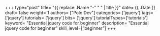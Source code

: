 +++
type="post"
title= "{{ replace .Name "-" " " | title }}"
date= {{ .Date }}
draft= false
weight= 1
authors= ["Polo Dev"]
categories= ['jquery']
tags= ['jquery']
tutorials= ['jquery']
bits= ['jquery']
tutorialTypes=['tutorials']
keyword= "Essential jquery code for beginner"
description= "Essential jquery code for beginner"
skill_level=["beginner"]
+++

